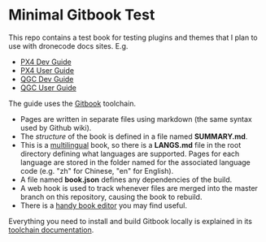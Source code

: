 # Minimal Gitbook Test

This repo contains a test book for testing plugins and themes that I plan to use with dronecode docs sites. E.g. 
* [PX4 Dev Guide](https://dev.px4.io/)
* [PX4 User Guide](https://docs.px4.io/)
* [QGC Dev Guide](https://dev.qgroundcontrol.com/)
* [QGC User Guide](https://docs.qgroundcontrol.com/)


The guide uses the [Gitbook](https://www.gitbook.com/about) toolchain. 

- Pages are written in separate files using markdown (the same syntax used by Github wiki). 
- The *structure* of the book is defined in a file named **SUMMARY.md**.
- This is a [multilingual](https://toolchain.gitbook.com/languages.html) book, 
  so there is a **LANGS.md** file in the root directory defining what languages are supported. 
  Pages for each language are stored in the folder named for the associated language code (e.g. "zh" for Chinese, "en" for English). 
- A file named **book.json** defines any dependencies of the build.
- A web hook is used to track whenever files are merged into the master branch on this repository, causing the book to rebuild.
- There is a [handy book editor](https://gitbookio.gitbooks.io/documentation/content/editor/index.html) you may find useful.

Everything you need to install and build Gitbook locally is explained in its [toolchain documentation](https://toolchain.gitbook.com/).
